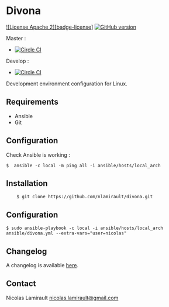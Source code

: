 # Divona #

[![License Apache 2][badge-license]](LICENSE)
[![GitHub version](https://badge.fury.io/gh/nlamirault%2Fdivona.svg)](https://badge.fury.io/gh/nlamirault%2Fdivona)

Master :
* [![Circle CI](https://circleci.com/gh/nlamirault/divona/tree/master.svg?style=svg)](https://circleci.com/gh/nlamirault/divona/tree/master)

Develop :
* [![Circle CI](https://circleci.com/gh/nlamirault/divona/tree/develop.svg?style=svg)](https://circleci.com/gh/nlamirault/divona/tree/develop)

Development environment configuration for Linux.

## Requirements

* Ansible
* Git


## Configuration

Check Ansible is working :

    $  ansible -c local -m ping all -i ansible/hosts/local_arch

## Installation

        $ git clone https://github.com/nlamirault/divona.git

## Configuration

    $ sudo ansible-playbook -c local -i ansible/hosts/local_arch ansible/divona.yml --extra-vars="user=nicolas"

## Changelog

A changelog is available [here](ChangeLog.md).

## Contact

Nicolas Lamirault <nicolas.lamirault@gmail.com>
